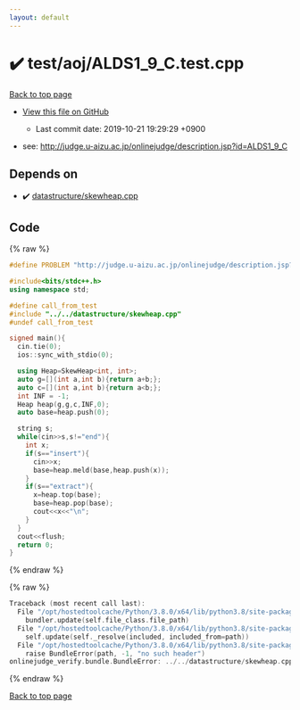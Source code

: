 ```yaml
---
layout: default
---
```


<!-- mathjax config similar to math.stackexchange -->
<script type="text/javascript" async
  src="https://cdnjs.cloudflare.com/ajax/libs/mathjax/2.7.5/MathJax.js?config=TeX-MML-AM_CHTML">
</script>
<script type="text/x-mathjax-config">
  MathJax.Hub.Config({
    TeX: { equationNumbers: { autoNumber: "AMS" }},
    tex2jax: {
      inlineMath: [ ['$','$'] ],
      processEscapes: true
    },
    "HTML-CSS": { matchFontHeight: false },
    displayAlign: "left",
    displayIndent: "2em"
  });
</script>

<script type="text/javascript" src="https://cdnjs.cloudflare.com/ajax/libs/jquery/3.4.1/jquery.min.js"></script>
<script src="https://cdn.jsdelivr.net/npm/jquery-balloon-js@1.1.2/jquery.balloon.min.js" integrity="sha256-ZEYs9VrgAeNuPvs15E39OsyOJaIkXEEt10fzxJ20+2I=" crossorigin="anonymous"></script>
<script type="text/javascript" src="../../../assets/js/copy-button.js"></script>
<link rel="stylesheet" href="../../../assets/css/copy-button.css" />


# :heavy_check_mark: test/aoj/ALDS1_9_C.test.cpp

<a href="../../../index.html">Back to top page</a>

* <a href="{{ site.github.repository_url }}/blob/master/test/aoj/ALDS1_9_C.test.cpp">View this file on GitHub</a>
    - Last commit date: 2019-10-21 19:29:29 +0900


* see: <a href="http://judge.u-aizu.ac.jp/onlinejudge/description.jsp?id=ALDS1_9_C">http://judge.u-aizu.ac.jp/onlinejudge/description.jsp?id=ALDS1_9_C</a>


## Depends on

* :heavy_check_mark: <a href="../../../library/datastructure/skewheap.cpp.html">datastructure/skewheap.cpp</a>


## Code

<a id="unbundled"></a>
{% raw %}
```cpp
#define PROBLEM "http://judge.u-aizu.ac.jp/onlinejudge/description.jsp?id=ALDS1_9_C"

#include<bits/stdc++.h>
using namespace std;

#define call_from_test
#include "../../datastructure/skewheap.cpp"
#undef call_from_test

signed main(){
  cin.tie(0);
  ios::sync_with_stdio(0);

  using Heap=SkewHeap<int, int>;
  auto g=[](int a,int b){return a+b;};
  auto c=[](int a,int b){return a<b;};
  int INF = -1;
  Heap heap(g,g,c,INF,0);
  auto base=heap.push(0);

  string s;
  while(cin>>s,s!="end"){
    int x;
    if(s=="insert"){
      cin>>x;
      base=heap.meld(base,heap.push(x));
    }
    if(s=="extract"){
      x=heap.top(base);
      base=heap.pop(base);
      cout<<x<<"\n";
    }
  }
  cout<<flush;
  return 0;
}

```
{% endraw %}

<a id="bundled"></a>
{% raw %}
```cpp
Traceback (most recent call last):
  File "/opt/hostedtoolcache/Python/3.8.0/x64/lib/python3.8/site-packages/onlinejudge_verify/docs.py", line 345, in write_contents
    bundler.update(self.file_class.file_path)
  File "/opt/hostedtoolcache/Python/3.8.0/x64/lib/python3.8/site-packages/onlinejudge_verify/bundle.py", line 156, in update
    self.update(self._resolve(included, included_from=path))
  File "/opt/hostedtoolcache/Python/3.8.0/x64/lib/python3.8/site-packages/onlinejudge_verify/bundle.py", line 54, in _resolve
    raise BundleError(path, -1, "no such header")
onlinejudge_verify.bundle.BundleError: ../../datastructure/skewheap.cpp: line -1: no such header

```
{% endraw %}

<a href="../../../index.html">Back to top page</a>

